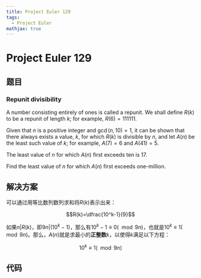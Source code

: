 ```yaml
---
title: Project Euler 129
tags:
  - Project Euler
mathjax: true
---
```

<escape><!-- more --></escape>
    

# Project Euler 129
## 题目
### Repunit divisibility
A number consisting entirely of ones is called a repunit. We shall define $R(k)$ to be a repunit of length $k$; for example, $R(6) = 111111$.

Given that $n$ is a positive integer and $\gcd(n, 10) = 1$, it can be shown that there always exists a value, $k$, for which $R(k)$ is divisible by $n$, and let $A(n)$ be the least such value of $k$; for example, $A(7) = 6$ and $A(41) = 5$.

The least value of $n$ for which $A(n)$ first exceeds ten is $17$.

Find the least value of $n$ for which $A(n)$ first exceeds one-million.


## 解决方案

可以通过用等比数列数列求和将$R(k)$表示出来：

$$R(k)=\dfrac{10^k-1}{9}$$

如果$n|R(k)$，即$9n|(10^k-1)$，那么有$10^k-1\equiv 0 (\mod 9n)$，也就是$10^k\equiv 1(\mod 9n)$。那么，$A(n)$就是求最小的**正整数**$k$，以使得$k$满足以下方程：

$$10^k\equiv 1(\mod 9n)$$


## 代码


